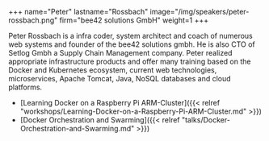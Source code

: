 +++
name="Peter"
lastname="Rossbach"
image="/img/speakers/peter-rossbach.png"
firm="bee42 solutions GmbH"
weight=1
+++

Peter Rossbach is a infra coder, system architect and coach of numerous web systems and founder of the bee42 solutions gmbh. He is also CTO of Setlog Gmbh a Supply Chain Management company. Peter realized appropriate infrastructure products and offer many training based on the Docker and Kubernetes ecosystem, current web technologies, microservices, Apache Tomcat, Java, NoSQL databases and cloud platforms.


* [Learning Docker on a Raspberry Pi ARM-Cluster]({{< relref "workshops/Learning-Docker-on-a-Raspberry-Pi-ARM-Cluster.md" >}})
* [Docker Orchestration and Swarming]({{< relref "talks/Docker-Orchestration-and-Swarming.md" >}})
